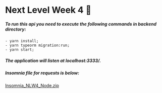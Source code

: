 
# Next Level Week 4 🚀

##### To run this api you need to execute the following commands in backend directory: 
    - yarn install;
    - yarn typeorm migration:run;
    - yarn start;

##### The application will listen at localhost:3333/.

##### Insomnia file for requests is below:

[Insomnia_NLW4_Node.zip](https://github.com/vitormuuniz/nlw4-nps/files/6515723/Insomnia_NLW4_Node.zip)

